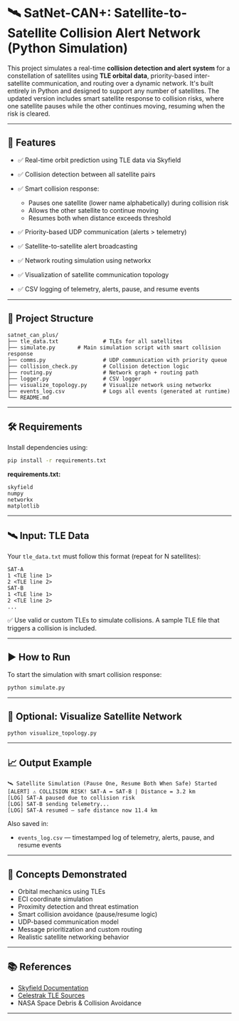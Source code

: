 # 🛰️ SatNet-CAN+: Satellite-to-Satellite Collision Alert Network (Python Simulation)

This project simulates a real-time **collision detection and alert system** for a constellation of satellites using **TLE orbital data**, priority-based inter-satellite communication, and routing over a dynamic network. It's built entirely in Python and designed to support any number of satellites. The updated version includes smart satellite response to collision risks, where one satellite pauses while the other continues moving, resuming when the risk is cleared.

---

## 🚀 Features

- ✅ Real-time orbit prediction using TLE data via Skyfield  
- ✅ Collision detection between all satellite pairs  
- ✅ Smart collision response:  
  - Pauses one satellite (lower name alphabetically) during collision risk  
  - Allows the other satellite to continue moving  
  - Resumes both when distance exceeds threshold  

- ✅ Priority-based UDP communication (alerts > telemetry)  
- ✅ Satellite-to-satellite alert broadcasting  
- ✅ Network routing simulation using networkx  
- ✅ Visualization of satellite communication topology  
- ✅ CSV logging of telemetry, alerts, pause, and resume events  

---

## 📂 Project Structure

```
satnet_can_plus/
├── tle_data.txt              # TLEs for all satellites
├── simulate.py       # Main simulation script with smart collision response
├── comms.py                  # UDP communication with priority queue
├── collision_check.py        # Collision detection logic
├── routing.py                # Network graph + routing path
├── logger.py                 # CSV logger
├── visualize_topology.py     # Visualize network using networkx
├── events_log.csv            # Logs all events (generated at runtime)
└── README.md
```

---

## 🛠️ Requirements

Install dependencies using:

```bash
pip install -r requirements.txt
```

**requirements.txt:**

```
skyfield
numpy
networkx
matplotlib
```

---

## 🛰️ Input: TLE Data

Your `tle_data.txt` must follow this format (repeat for N satellites):

```
SAT-A
1 <TLE line 1>
2 <TLE line 2>
SAT-B
1 <TLE line 1>
2 <TLE line 2>
...
```

✅ Use valid or custom TLEs to simulate collisions. A sample TLE file that triggers a collision is included.

---

## ▶️ How to Run

To start the simulation with smart collision response:

```bash
python simulate.py
```

---

## 🔁 Optional: Visualize Satellite Network

```bash
python visualize_topology.py
```

---

## 📈 Output Example

```
🛰️ Satellite Simulation (Pause One, Resume Both When Safe) Started
[ALERT] ⚠️ COLLISION RISK! SAT-A ↔ SAT-B | Distance = 3.2 km
[LOG] SAT-A paused due to collision risk
[LOG] SAT-B sending telemetry...
[LOG] SAT-A resumed — safe distance now 11.4 km
```

Also saved in:

- `events_log.csv` — timestamped log of telemetry, alerts, pause, and resume events

---

## 🔐 Concepts Demonstrated

- Orbital mechanics using TLEs  
- ECI coordinate simulation  
- Proximity detection and threat estimation  
- Smart collision avoidance (pause/resume logic)  
- UDP-based communication model  
- Message prioritization and custom routing  
- Realistic satellite networking behavior  

---

## 📚 References

- [Skyfield Documentation](https://rhodesmill.org/skyfield/)  
- [Celestrak TLE Sources](https://celestrak.com/NORAD/elements/)  
- NASA Space Debris & Collision Avoidance  

---
